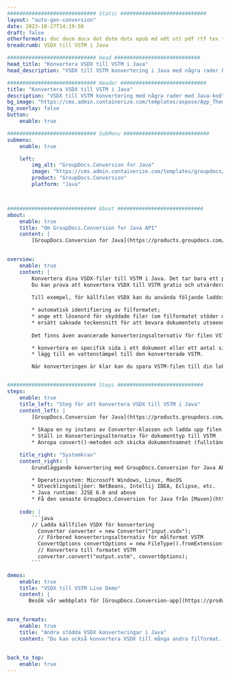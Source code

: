 ```yaml
---
############################# Static ############################
layout: "auto-gen-conversion"
date: 2023-10-27T14:19:50
draft: false
otherformats: doc docm docx dot dotm dotx epub md odt ott pdf rtf tex txt vdx vsdm vsdx vssm vssx vstm vstx vsx vtx xps
breadcrumb: VSDX till VSTM i Java

############################# Head ############################
head_title: "Konvertera VSDX till VSTM i Java"
head_description: "VSDX till VSTM konvertering i Java med några rader kod. Konvertera över 160 filformat med hjälp av GroupDocs dokumentkonverterings-API för Java"

############################# Header ############################
title: "Konvertera VSDX till VSTM i Java"
description: "VSDX till VSTM konvertering med några rader med Java-kod"
bg_image: "https://cms.admin.containerize.com/templates/aspose/App_Themes/V3/images/bg/header1.png"
bg_overlay: false
button:
    enable: true

############################# SubMenu ############################
submenu:
    enable: true

    left:
        img_alt: "GroupDocs.Conversion for Java"
        image: "https://cms.admin.containerize.com/templates/groupdocs/images/product-logos/90x90-noborder/groupdocs-conversion-java.png"
        product: "GroupDocs.Conversion"
        platform: "Java"



############################# About ############################
about:
    enable: true
    title: "Om GroupDocs.Conversion for Java API"
    content: |
        [GroupDocs.Conversion for Java](https://products.groupdocs.com/conversion/java/) är ett avancerat filformatkonverterings-API för konvertering mellan populära bild- och dokumentformat som Microsoft Office, OpenDocument, PDF, HTML, e-post, CAD. och mycket mer med bara några rader kod. Det inbyggda API:t upptäcker automatiskt formaten för originaldokumenten och erbjuder många alternativ för att anpassa de konverterade dokumenten. Tillsammans med funktionen att extrahera information från ett dokument, stöder den också cachelagring av konverteringsresultaten till den lokala disken som standard. Men alla typer av cachelagring kan stödjas genom att implementera lämpliga gränssnitt - Amazon S3, Dropbox, Google Drive, Windows Azure, Reddis eller andra.
    

overview:
    enable: true
    content: |
        Konvertera dina VSDX-filer till VSTM i Java. Det tar bara ett par rader med Java-kod på valfri plattform, som Windows, Linux, macOS.
        Du kan prova att konvertera VSDX till VSTM gratis och utvärdera kvaliteten på konverteringsresultaten. Tillsammans med enkla filkonverteringsskript kan du prova mer sofistikerade alternativ för att ladda källfilen VSDX och lagra VSTM-utdata. 
        
        Till exempel, för källfilen VSDX kan du använda följande laddningsalternativ:

        * automatisk identifiering av filformatet;
        * ange ett lösenord för skyddade filer (om filformatet stöder det);
        * ersätt saknade teckensnitt för att bevara dokumentets utseende.
        
        Det finns även avancerade konverteringsalternativ för filen VSTM:

        * konvertera en specifik sida i ett dokument eller ett antal sidor;
        * lägg till en vattenstämpel till den konverterade VSTM.

        När konverteringen är klar kan du spara VSTM-filen till din lokala filsökväg eller till tredje parts lagring såsom FTP, Amazon S3, Google Drive, Dropbox etc. Observera - för att konvertera VSDX till VSTM behöver du inte installera någon ytterligare programvara, såsom MS Office, Open Office, Adobe Acrobat Reader etc.


############################# Steps ############################
steps:
    enable: true
    title_left: "Steg för att konvertera VSDX till VSTM i Java"
    content_left: |
        [GroupDocs.Conversion for Java](https://products.groupdocs.com/conversion/java/) låter utvecklare enkelt konvertera VSDX fil till VSTM med några rader kod.
        
        * Skapa en ny instans av Converter-klassen och ladda upp filen VSDX med den fullständiga sökvägen
        * Ställ in Konverteringsalternativ för dokumenttyp till VSTM
        * Anropa convert()-metoden och skicka dokumentnamnet (fullständig sökväg) och formatet (VSTM) som en parameter

    title_right: "Systemkrav"
    content_right: |
        Grundläggande konvertering med GroupDocs.Conversion for Java API kan göras med bara några rader kod. Våra API:er stöds på alla större plattformar och operativsystem. Innan du kör koden nedan, se till att du har följande förutsättningar installerade på ditt system.

        * Operativsystem: Microsoft Windows, Linux, MacOS
        * Utvecklingsmiljöer: NetBeans, Intellij IDEA, Eclipse, etc.
        * Java runtime: J2SE 6.0 and above
        * Få den senaste GroupDocs.Conversion for Java från [Maven](https://repository.groupdocs.com/webapp/#/artifacts/browse/tree/General/repo/com/groupdocs/groupdocs-conversion)
         
    code: |
        ```java    
        // Ladda källfilen VSDX för konvertering
          Converter converter = new Converter("input.vsdx");
          // Förbered konverteringsalternativ för målformat VSTM
          ConvertOptions convertOptions = new FileType().fromExtension("vstm").getConvertOptions();
          // Konvertera till formatet VSTM
          converter.convert("output.vstm", convertOptions);
        ```

demos:
    enable: true
    title: "VSDX till VSTM Live Demo"
    content: |
       Besök vår webbplats för [GroupDocs.Conversion-app](https://products.groupdocs.app/conversion/family) och försök konvertera VSDX till VSTM nu. Den kostnadsfria demon har följande fördelar
          

more_formats:
    enable: true
    title: "Andra stödda VSDX konverteringar i Java"
    content: "Du kan också konvertera VSDX till många andra filformat. Se listan nedan."
       
       
back_to_top:
    enable: true
---
```

